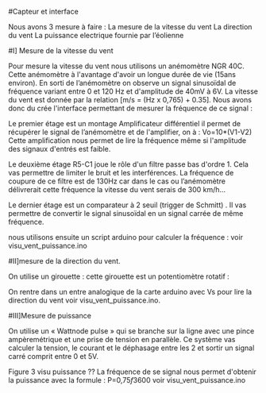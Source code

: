 #Capteur et interface

Nous avons 3 mesure à faire : 
La mesure de la vitesse du vent
La direction du vent
La puissance electrique fournie par l’éolienne



#I] Mesure de la vitesse du vent

Pour mesure la vitesse du vent nous utilisons un anémomètre NGR 40C. Cette anémomètre à l'avantage d'avoir un longue durée de vie (15ans environ). En sorti de l’anémomètre on observe un signal sinusoïdal de fréquence variant entre 0 et 120 Hz et d'amplitude de 40mV à 6V. La vitesse du vent est donnée par la relation [m/s = (Hz x 0,765) + 0.35]. Nous avons donc du crée l'interface permettant de mesurer la fréquence de ce signal :


Le premier étage est un montage Amplificateur différentiel il permet de récupérer le signal de l’anémomètre et de l'amplifier, on à :
						Vo=10*(V1-V2)
Cette amplification nous permet de lire la fréquence même si l'amplitude des signaux d'entrés est faible.

Le deuxième étage R5-C1 joue le rôle d'un filtre passe bas d'ordre 1. Cela vas permettre de limiter le bruit et les interférences. La fréquence de coupure de ce filtre est de 130Hz car dans le cas ou l’anémomètre délivrerait cette fréquence la vitesse du vent serais de 300 km/h...

Le dernier étage est un comparateur à 2 seuil (trigger de Schmitt) . Il vas permettre de convertir le signal sinusoïdal en un signal carrée de même fréquence.


nous utilisons ensuite un script arduino pour calculer la fréquence : voir visu_vent_puissance.ino



#II]mesure de la direction du vent.

On utilise un girouette : cette girouette est un potentiomètre rotatif :

On rentre dans un entre analogique de la carte arduino avec Vs pour lire la direction du vent voir visu_vent_puissance.ino.
 
#III]Mesure de puissance 

On utilise un « Wattnode pulse » qui se branche sur la ligne avec une pince ampèremétrique et une prise de tension en parallèle.
Ce système vas calculer la tension, le courant et le déphasage entre les 2 et sortir un signal carré comprit entre 0 et 5V.

Figure 3 visu puissance ??
 La fréquence de se signal nous permet d'obtenir la puissance avec la formule :
P=0,75*f*3600
voir visu_vent_puissance.ino
